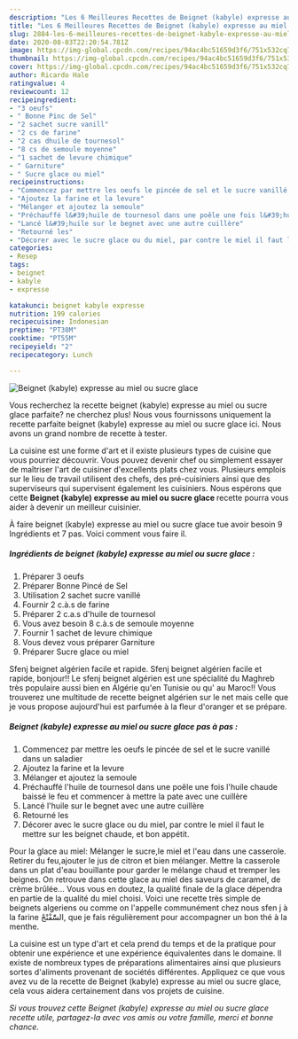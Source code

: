 ```yaml
---
description: "Les 6 Meilleures Recettes de Beignet (kabyle) expresse au miel ou sucre glace"
title: "Les 6 Meilleures Recettes de Beignet (kabyle) expresse au miel ou sucre glace"
slug: 2884-les-6-meilleures-recettes-de-beignet-kabyle-expresse-au-miel-ou-sucre-glace
date: 2020-08-03T22:20:54.781Z
image: https://img-global.cpcdn.com/recipes/94ac4bc51659d3f6/751x532cq70/beignet-kabyle-expresse-au-miel-ou-sucre-glace-photo-principale-de-la-recette.jpg
thumbnail: https://img-global.cpcdn.com/recipes/94ac4bc51659d3f6/751x532cq70/beignet-kabyle-expresse-au-miel-ou-sucre-glace-photo-principale-de-la-recette.jpg
cover: https://img-global.cpcdn.com/recipes/94ac4bc51659d3f6/751x532cq70/beignet-kabyle-expresse-au-miel-ou-sucre-glace-photo-principale-de-la-recette.jpg
author: Ricardo Hale
ratingvalue: 4
reviewcount: 12
recipeingredient:
- "3 oeufs"
- " Bonne Pinc de Sel"
- "2 sachet sucre vanill"
- "2 cs de farine"
- "2 cas dhuile de tournesol"
- "8 cs de semoule moyenne"
- "1 sachet de levure chimique"
- " Garniture"
- " Sucre glace ou miel"
recipeinstructions:
- "Commencez par mettre les oeufs le pincée de sel et le sucre vanillé dans un saladier"
- "Ajoutez la farine et la levure"
- "Mélanger et ajoutez la semoule"
- "Préchauffé l&#39;huile de tournesol dans une poêle une fois l&#39;huile chaude baissé le feu et commencer à mettre la pate avec une cuillère"
- "Lancé l&#39;huile sur le begnet avec une autre cuillère"
- "Retourné les"
- "Décorer avec le sucre glace ou du miel, par contre le miel il faut le mettre sur les beignet chaude, et bon appétit."
categories:
- Resep
tags:
- beignet
- kabyle
- expresse

katakunci: beignet kabyle expresse 
nutrition: 199 calories
recipecuisine: Indonesian
preptime: "PT38M"
cooktime: "PT55M"
recipeyield: "2"
recipecategory: Lunch

---
```



![Beignet (kabyle) expresse au miel ou sucre glace](https://img-global.cpcdn.com/recipes/94ac4bc51659d3f6/751x532cq70/beignet-kabyle-expresse-au-miel-ou-sucre-glace-photo-principale-de-la-recette.jpg)

Vous recherchez la recette beignet (kabyle) expresse au miel ou sucre glace parfaite? ne cherchez plus! Nous vous fournissons uniquement la recette parfaite beignet (kabyle) expresse au miel ou sucre glace ici. Nous avons un grand nombre de recette à tester.

La cuisine est une forme d'art et il existe plusieurs types de cuisine que vous pourriez découvrir. Vous pouvez devenir chef ou simplement essayer de maîtriser l'art de cuisiner d'excellents plats chez vous. Plusieurs emplois sur le lieu de travail utilisent des chefs, des pré-cuisiniers ainsi que des superviseurs qui supervisent également les cuisiniers. Nous espérons que cette <strong> Beignet (kabyle) expresse au miel ou sucre glace </strong> recette pourra vous aider à devenir un meilleur cuisinier.

<!--inarticleads1-->

À faire beignet (kabyle) expresse au miel ou sucre glace tue avoir besoin 9 Ingrédients et 7 pas. Voici comment vous faire il.

##### Ingrédients de beignet (kabyle) expresse au miel ou sucre glace :

1. Préparer 3 oeufs
1. Préparer  Bonne Pincé de Sel
1. Utilisation 2 sachet sucre vanillé
1. Fournir 2 c.à.s de farine
1. Préparer 2 c.a.s d&#39;huile de tournesol
1. Vous avez besoin 8 c.à.s de semoule moyenne
1. Fournir 1 sachet de levure chimique
1. Vous devez vous préparer  Garniture
1. Préparer  Sucre glace ou miel


Sfenj beignet algérien facile et rapide. Sfenj beignet algérien facile et rapide, bonjour!! Le sfenj beignet algérien est une spécialité du Maghreb très populaire aussi bien en Algérie qu&#39;en Tunisie ou qu&#39; au Maroc!! Vous trouverez une multitude de recette beignet algérien sur le net mais celle que je vous propose aujourd&#39;hui est parfumée à la fleur d&#39;oranger et se prépare. 

<!--inarticleads2-->

##### Beignet (kabyle) expresse au miel ou sucre glace pas à pas :

1. Commencez par mettre les oeufs le pincée de sel et le sucre vanillé dans un saladier
1. Ajoutez la farine et la levure
1. Mélanger et ajoutez la semoule
1. Préchauffé l&#39;huile de tournesol dans une poêle une fois l&#39;huile chaude baissé le feu et commencer à mettre la pate avec une cuillère
1. Lancé l&#39;huile sur le begnet avec une autre cuillère
1. Retourné les
1. Décorer avec le sucre glace ou du miel, par contre le miel il faut le mettre sur les beignet chaude, et bon appétit.


Pour la glace au miel: Mélanger le sucre,le miel et l&#39;eau dans une casserole. Retirer du feu,ajouter le jus de citron et bien mélanger. Mettre la casserole dans un plat d&#39;eau bouillante pour garder le mélange chaud et tremper les beignes. On retrouve dans cette glace au miel des saveurs de caramel, de crème brûlée… Vous vous en doutez, la qualité finale de la glace dépendra en partie de la qualité du miel choisi. Voici une recette très simple de beignets algeriens ou comme on l&#39;appelle communément chez nous sfen j à la farine السّْفْنْجْ, que je fais régulièrement pour accompagner un bon thé à la menthe. 

<!--inarticleads1-->

<p>
La cuisine est un type d'art et cela prend du temps et de la pratique pour obtenir une expérience et une expérience équivalentes dans le domaine. Il existe de nombreux types de préparations alimentaires ainsi que plusieurs sortes d'aliments provenant de sociétés différentes. Appliquez ce que vous avez vu de la recette de Beignet (kabyle) expresse au miel ou sucre glace, cela vous aidera certainement dans vos projets de cuisine.
</p>

<p>
<i>Si vous trouvez cette Beignet (kabyle) expresse au miel ou sucre glace recette utile, partagez-la avec vos amis ou votre famille, merci et bonne chance.</i>
</p>

